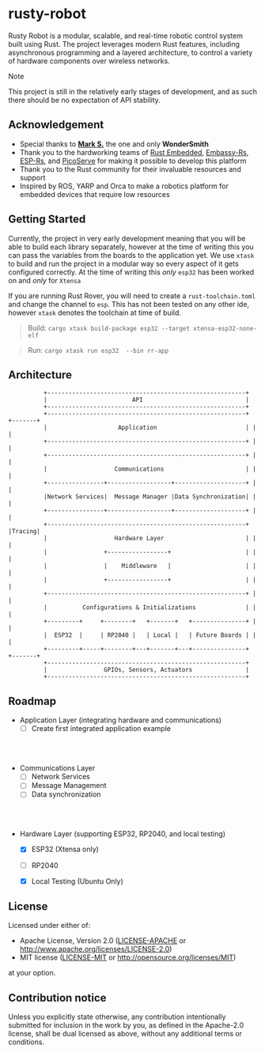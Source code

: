 # rusty-robot

Rusty Robot is a modular, scalable, and real-time robotic control system built using Rust. 
The project leverages modern Rust features, including asynchronous programming and a layered architecture, to control a variety of hardware components over wireless networks.

> [!NOTE]
>
> This project is still in the relatively early stages of development, and as such there should be no expectation of API stability.

## Acknowledgement 

- Special thanks to [**Mark S.**](the@wondersmith.dev) the one and only **WonderSmith**
- Thank you to the hardworking teams of [Rust Embedded](https://github.com/rust-embedded), [Embassy-Rs](https://github.com/embassy-rs), [ESP-Rs](https://github.com/esp-rs/esp-hal/blob/main/README.md), and [PicoServe](https://github.com/sammhicks/picoserve) for making it possible to develop this platform
- Thank you to the Rust community for their invaluable resources and support
- Inspired by ROS, YARP and Orca to make a robotics platform for embedded devices that require low resources

## Getting Started
Currently, the project in very early development meaning that you will be able to build each library separately, however at the time of writing this you can pass the variables from the boards to the application yet.
We use `xtask` to build and run the project in a modular way so every aspect of it gets configured correctly. At the time of writing this _only_ `esp32` has been worked on and _only_ for `Xtensa`

If you are running Rust Rover, you will need to create a `rust-toolchain.toml` and change the channel to `esp`. This has not been tested on any other ide, however `xtask` denotes the toolchain at time of build.

>Build: `cargo xtask build-package esp32 --target xtensa-esp32-none-elf`

>Run: `cargo xtask run esp32  --bin rr-app`

## Architecture

              +--------------------------------------------------------+                                                         
              |                        API                             |                                                         
              +--------------------------------------------------------+                                                         
              +--------------------------------------------------------+ +-------+                                               
              |                    Application                         | |       |                                               
              +--------------------------------------------------------+ |       |                                               
              +--------------------------------------------------------+ |       |                                               
              |                   Communications                       | |       |                                               
              +----------------+------------------+--------------------+ |       |                                               
              |Network Services|  Message Manager |Data Synchronization| |       |                                               
              +----------------+------------------+--------------------+ |       |                                               
              +--------------------------------------------------------+ |Tracing|                                               
              |                   Hardware Layer                       | |       |                                               
              |                +-----------------+                     | |       |                                               
              |                |    Middleware   |                     | |       |                                               
              |                +-----------------+                     | |       |                                               
              +--------------------------------------------------------+ |       |                                               
              |          Configurations & Initializations              | |       |                                               
              +---------+     +--------+   +-------+   +---------------+ |       |                                               
              |  ESP32  |     | RP2040 |   | Local |   | Future Boards | |       |                                               
              +---------+-----+--------+---+-------+---+---------------+ +-------+                                               
              +--------------------------------------------------------+                                                         
              |                GPIOs, Sensors, Actuators               |                                                         
              +--------------------------------------------------------+ 

## Roadmap

- Application Layer (integrating hardware and communications)
  * [ ] Create first integrated application example
<br />
<br />

- Communications Layer
    * [ ] Network Services
    * [ ] Message Management
    * [ ] Data synchronization
<br />
<br />
  
- Hardware Layer (supporting ESP32, RP2040, and local testing)
    * [X] ESP32 (Xtensa only)
    * [ ] RP2040
    * [X] Local Testing (Ubuntu Only)


## License

Licensed under either of:

- Apache License, Version 2.0 ([LICENSE-APACHE](LICENSE-APACHE) or http://www.apache.org/licenses/LICENSE-2.0)
- MIT license ([LICENSE-MIT](LICENSE-MIT) or http://opensource.org/licenses/MIT)

at your option.

## Contribution notice

Unless you explicitly state otherwise, any contribution intentionally submitted for inclusion in
the work by you, as defined in the Apache-2.0 license, shall be dual licensed as above, without
any additional terms or conditions.
